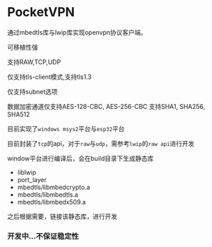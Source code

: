 # PocketVPN

通过mbedtls库与lwip库实现openvpn协议客户端。

可移植性强

支持RAW,TCP,UDP

仅支持tls-client模式,支持tls1.3

仅支持subnet选项

数据加密通道仅支持AES-128-CBC, AES-256-CBC
支持SHA1, SHA256, SHA512

目前实现了`windows msys2`平台与`esp32`平台

目前封装了`tcp`的api，对于`raw`与`udp`，需参考`lwip`的`raw api`进行开发

window平台进行编译后，会在build目录下生成静态库

- liblwip
- port_layer
- mbedtls/libmbedcrypto.a
- mbedtls/libmbedtls.a
- mbedtls/libmbedx509.a

之后根据需要，链接该静态库，进行开发

### 开发中...不保证稳定性
